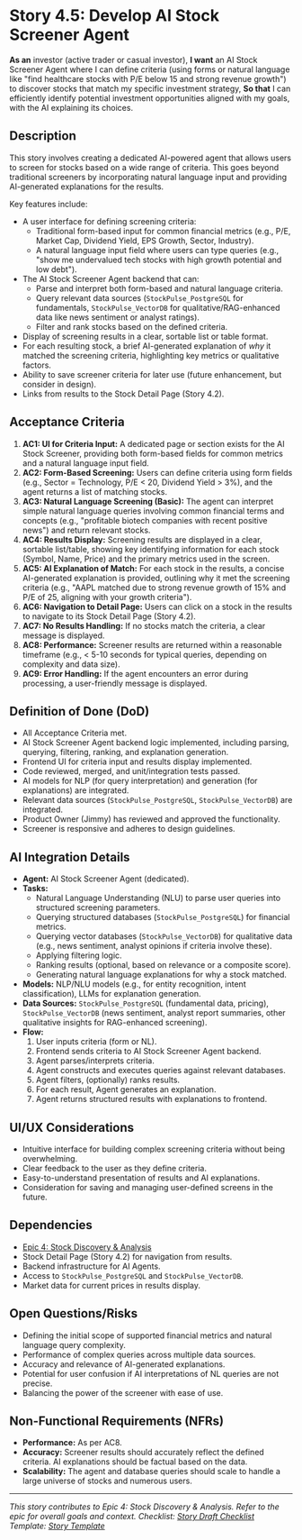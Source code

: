 <!--
Epic: Stock Discovery & Analysis
Epic Link: [Epic 4: Stock Discovery & Analysis](../epic-4.md)
Story ID: 4.5
Story Title: Develop AI Stock Screener Agent
Persona: User (Investor, Active Trader)
Reporter: Jimmy (Product Owner)
Assignee: TBD (AI Team / Development Team)
Status: To Do
Estimate: TBD (e.g., 13 Story Points)
Sprint: TBD
Release: TBD
-->

# Story 4.5: Develop AI Stock Screener Agent

**As an** investor (active trader or casual investor),
**I want** an AI Stock Screener Agent where I can define criteria (using forms or natural language like "find healthcare stocks with P/E below 15 and strong revenue growth") to discover stocks that match my specific investment strategy,
**So that** I can efficiently identify potential investment opportunities aligned with my goals, with the AI explaining its choices.

## Description
This story involves creating a dedicated AI-powered agent that allows users to screen for stocks based on a wide range of criteria. This goes beyond traditional screeners by incorporating natural language input and providing AI-generated explanations for the results.

Key features include:
-   A user interface for defining screening criteria:
    -   Traditional form-based input for common financial metrics (e.g., P/E, Market Cap, Dividend Yield, EPS Growth, Sector, Industry).
    -   A natural language input field where users can type queries (e.g., "show me undervalued tech stocks with high growth potential and low debt").
-   The AI Stock Screener Agent backend that can:
    -   Parse and interpret both form-based and natural language criteria.
    -   Query relevant data sources (`StockPulse_PostgreSQL` for fundamentals, `StockPulse_VectorDB` for qualitative/RAG-enhanced data like news sentiment or analyst ratings).
    -   Filter and rank stocks based on the defined criteria.
-   Display of screening results in a clear, sortable list or table format.
-   For each resulting stock, a brief AI-generated explanation of *why* it matched the screening criteria, highlighting key metrics or qualitative factors.
-   Ability to save screener criteria for later use (future enhancement, but consider in design).
-   Links from results to the Stock Detail Page (Story 4.2).

## Acceptance Criteria

1.  **AC1: UI for Criteria Input:** A dedicated page or section exists for the AI Stock Screener, providing both form-based fields for common metrics and a natural language input field.
2.  **AC2: Form-Based Screening:** Users can define criteria using form fields (e.g., Sector = Technology, P/E < 20, Dividend Yield > 3%), and the agent returns a list of matching stocks.
3.  **AC3: Natural Language Screening (Basic):** The agent can interpret simple natural language queries involving common financial terms and concepts (e.g., "profitable biotech companies with recent positive news") and return relevant stocks.
4.  **AC4: Results Display:** Screening results are displayed in a clear, sortable list/table, showing key identifying information for each stock (Symbol, Name, Price) and the primary metrics used in the screen.
5.  **AC5: AI Explanation of Match:** For each stock in the results, a concise AI-generated explanation is provided, outlining why it met the screening criteria (e.g., "AAPL matched due to strong revenue growth of 15% and P/E of 25, aligning with your growth criteria").
6.  **AC6: Navigation to Detail Page:** Users can click on a stock in the results to navigate to its Stock Detail Page (Story 4.2).
7.  **AC7: No Results Handling:** If no stocks match the criteria, a clear message is displayed.
8.  **AC8: Performance:** Screener results are returned within a reasonable timeframe (e.g., < 5-10 seconds for typical queries, depending on complexity and data size).
9.  **AC9: Error Handling:** If the agent encounters an error during processing, a user-friendly message is displayed.

## Definition of Done (DoD)

-   All Acceptance Criteria met.
-   AI Stock Screener Agent backend logic implemented, including parsing, querying, filtering, ranking, and explanation generation.
-   Frontend UI for criteria input and results display implemented.
-   Code reviewed, merged, and unit/integration tests passed.
-   AI models for NLP (for query interpretation) and generation (for explanations) are integrated.
-   Relevant data sources (`StockPulse_PostgreSQL`, `StockPulse_VectorDB`) are integrated.
-   Product Owner (Jimmy) has reviewed and approved the functionality.
-   Screener is responsive and adheres to design guidelines.

## AI Integration Details

-   **Agent:** AI Stock Screener Agent (dedicated).
-   **Tasks:**
    -   Natural Language Understanding (NLU) to parse user queries into structured screening parameters.
    -   Querying structured databases (`StockPulse_PostgreSQL`) for financial metrics.
    -   Querying vector databases (`StockPulse_VectorDB`) for qualitative data (e.g., news sentiment, analyst opinions if criteria involve these).
    -   Applying filtering logic.
    -   Ranking results (optional, based on relevance or a composite score).
    -   Generating natural language explanations for why a stock matched.
-   **Models:** NLP/NLU models (e.g., for entity recognition, intent classification), LLMs for explanation generation.
-   **Data Sources:** `StockPulse_PostgreSQL` (fundamental data, pricing), `StockPulse_VectorDB` (news sentiment, analyst report summaries, other qualitative insights for RAG-enhanced screening).
-   **Flow:**
    1.  User inputs criteria (form or NL).
    2.  Frontend sends criteria to AI Stock Screener Agent backend.
    3.  Agent parses/interprets criteria.
    4.  Agent constructs and executes queries against relevant databases.
    5.  Agent filters, (optionally) ranks results.
    6.  For each result, Agent generates an explanation.
    7.  Agent returns structured results with explanations to frontend.

## UI/UX Considerations

-   Intuitive interface for building complex screening criteria without being overwhelming.
-   Clear feedback to the user as they define criteria.
-   Easy-to-understand presentation of results and AI explanations.
-   Consideration for saving and managing user-defined screens in the future.

## Dependencies

-   [Epic 4: Stock Discovery & Analysis](../epic-4.md)
-   Stock Detail Page (Story 4.2) for navigation from results.
-   Backend infrastructure for AI Agents.
-   Access to `StockPulse_PostgreSQL` and `StockPulse_VectorDB`.
-   Market data for current prices in results display.

## Open Questions/Risks

-   Defining the initial scope of supported financial metrics and natural language query complexity.
-   Performance of complex queries across multiple data sources.
-   Accuracy and relevance of AI-generated explanations.
-   Potential for user confusion if AI interpretations of NL queries are not precise.
-   Balancing the power of the screener with ease of use.

## Non-Functional Requirements (NFRs)

-   **Performance:** As per AC8.
-   **Accuracy:** Screener results should accurately reflect the defined criteria. AI explanations should be factual based on the data.
-   **Scalability:** The agent and database queries should scale to handle a large universe of stocks and numerous users.

---
*This story contributes to Epic 4: Stock Discovery & Analysis. Refer to the epic for overall goals and context.*
*Checklist: [Story Draft Checklist](../../../bmad-agent/checklists/story-draft-checklist.md)*
*Template: [Story Template](../../../bmad-agent/templates/story-tmpl.md)* 